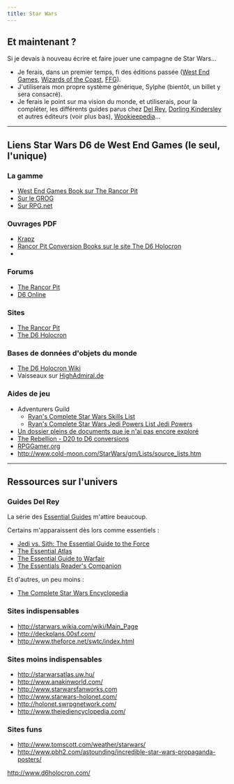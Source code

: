 ```yaml
---
title: Star Wars
---
```


## Et maintenant ?

Si je devais à nouveau écrire et faire jouer une campagne de Star Wars...

- Je ferais, dans un premier temps, fi des éditions passée ([West End Games](http://www.legrog.org/jeux/star-wars-d6), [Wizards of the Coast](http://www.legrog.org/jeux/star-wars-d20), [FFG](http://www.legrog.org/jeux/star-wars-ffg)).
- J'utiliserais mon propre système générique, Sylphe (bientôt, un billet y sera consacré).
- Je ferais le point sur ma vision du monde, et utiliserais, pour la compléter, les différents guides parus chez [Del Rey](http://starwars.wikia.com/wiki/Del_Rey), [Dorling Kindersley](http://starwars.wikia.com/wiki/Dorling_Kindersley) et autres éditeurs (voir plus bas), [Wookieepedia](http://starwars.wikia.com)...

---

## Liens Star Wars D6 de West End Games (le seul, l'unique)

### La gamme

- [West End Games Book sur The Rancor Pit](http://www.rancorpit.com/WestEndGamesBooks.html)
- [Sur le GROG](http://www.legrog.org/jeux/star-wars-d6)
- [Sur RPG.net](http://index.rpg.net/display-search.phtml?key=system&value=Star+Wars+d6)

### Ouvrages PDF

- [Krapz](http://krapz.free.fr/)
- [Rancor Pit Conversion Books sur le site The D6 Holocron](http://d6holocron.com/downloads/)
- 
### Forums

- [The Rancor Pit](http://www.rancorpit.com/forums/)
- [D6 Online](http://www.d6online.com/forum/forumdisplay.php?34-Star-Wars-D6-Discussion-Forum)

### Sites

- [The Rancor Pit](http://www.rancorpit.com/)
- [The D6 Holocron](http://www.d6holocron.com/)

### Bases de données d'objets du monde

- [The D6 Holocron Wiki](http://d6holocron.com/wiki/index.php?title=D6_Holocron_Wiki)
- Vaisseaux sur [HighAdmiral.de](http://www.highadmiral.de/)

### Aides de jeu

- Adventurers Guild
  - [Ryan's Complete Star Wars Skills List](http://theguild.tripod.com/starwarsskills.html)
  - [Ryan's Complete Star Wars Jedi Powers List Jedi Powers](http://theguild.tripod.com/starwarsjedipowers.html)
- [Un dossier pleins de documents que je n'ai pas encore exploré](http://www.4shared.com/dir/9688168/f35baae0/sharing.html#dir=So51_s0V)
- [The Rebellion - D20 to D6 conversions](http://www.verminary.com/rebellion/notes.html)
- [RPGGamer.org](http://www.rpggamer.org/)
- http://www.cold-moon.com/StarWars/gm/Lists/source_lists.htm

---

## Ressources sur l'univers

### Guides Del Rey

La série des [Essential Guides](http://starwars.wikia.com/wiki/Essential_Guide) m'attire beaucoup.

Certains m'apparaissent dès lors comme essentiels :

  - [Jedi vs. Sith: The Essential Guide to the Force](http://starwars.wikia.com/wiki/Jedi_vs._Sith:_The_Essential_Guide_to_the_Force_%28real-life_book%29)
  - [The Essential Atlas](http://starwars.wikia.com/wiki/The_Essential_Atlas)
  - [The Essential Guide to Warfair](http://starwars.wikia.com/wiki/The_Essential_Guide_to_Warfare)
  - [The Essentials Reader's Companion](http://starwars.wikia.com/wiki/The_Essential_Reader%27s_Companion)

Et d'autres, un peu moins :

  - [The Complete Star Wars Encyclopedia](http://starwars.wikia.com/wiki/The_Complete_Star_Wars_Encyclopedia)

### Sites indispensables

- http://starwars.wikia.com/wiki/Main_Page
- http://deckplans.00sf.com/
- http://www.theforce.net/swtc/index.html

### Sites moins indispensables

- http://starwarsatlas.uw.hu/
- http://www.anakinworld.com/
- http://www.starwarsfanworks.com
- http://www.starwars-holonet.com/
- http://holonet.swrpgnetwork.com/
- http://www.thejediencyclopedia.com/

### Sites funs

- http://www.tomscott.com/weather/starwars/
- http://www.pbh2.com/astounding/incredible-star-wars-propaganda-posters/

http://www.d6holocron.com/